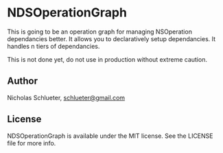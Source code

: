 # NDSOperationGraph

This is going to be an operation graph for managing NSOperation dependancies better. It allows you to declaratively setup dependancies. It handles n tiers of dependancies.

This is not done yet, do not use in production without extreme caution.

<!-- ## Usage

To run the example project; clone the repo, and run `pod install` from the Example directory first.

## Requirements

## Installation

NDSOperationGraph is available through [CocoaPods](http://cocoapods.org), to install
it simply add the following line to your Podfile:

    pod "NDSOperationGraph"

 -->

## Author

Nicholas Schlueter, schlueter@gmail.com

## License

NDSOperationGraph is available under the MIT license. See the LICENSE file for more info.
